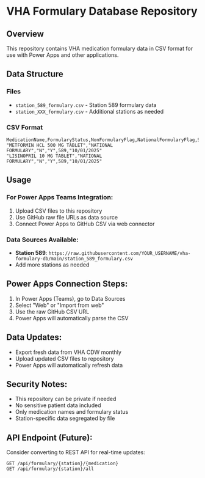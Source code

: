 # VHA Formulary Database Repository

## Overview
This repository contains VHA medication formulary data in CSV format for use with Power Apps and other applications.

## Data Structure

### Files
- `station_589_formulary.csv` - Station 589 formulary data
- `station_XXX_formulary.csv` - Additional stations as needed

### CSV Format
```csv
MedicationName,FormularyStatus,NonFormularyFlag,NationalFormularyFlag,StationNumber,LastUpdated
"METFORMIN HCL 500 MG TABLET","NATIONAL FORMULARY","N","Y",589,"10/01/2025"
"LISINOPRIL 10 MG TABLET","NATIONAL FORMULARY","N","Y",589,"10/01/2025"
```

## Usage

### For Power Apps Teams Integration:
1. Upload CSV files to this repository
2. Use GitHub raw file URLs as data source
3. Connect Power Apps to GitHub CSV via web connector

### Data Sources Available:
- **Station 589**: `https://raw.githubusercontent.com/YOUR_USERNAME/vha-formulary-db/main/station_589_formulary.csv`
- Add more stations as needed

## Power Apps Connection Steps:
1. In Power Apps (Teams), go to Data Sources
2. Select "Web" or "Import from web"
3. Use the raw GitHub CSV URL
4. Power Apps will automatically parse the CSV

## Data Updates:
- Export fresh data from VHA CDW monthly
- Upload updated CSV files to repository
- Power Apps will automatically refresh data

## Security Notes:
- This repository can be private if needed
- No sensitive patient data included
- Only medication names and formulary status
- Station-specific data segregated by file

## API Endpoint (Future):
Consider converting to REST API for real-time updates:
```
GET /api/formulary/{station}/{medication}
GET /api/formulary/{station}/all
```